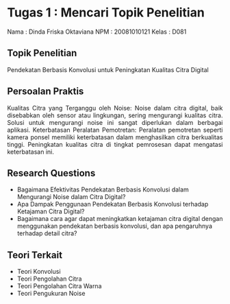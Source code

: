 # Tugas 1 : Mencari Topik Penelitian

Nama : Dinda Friska Oktaviana
NPM : 20081010121
Kelas : D081

</hr>

## Topik Penelitian
Pendekatan Berbasis Konvolusi untuk Peningkatan Kualitas Citra Digital

## Persoalan Praktis 
<p align="justify">Kualitas Citra yang Terganggu oleh Noise: Noise dalam citra digital, baik disebabkan oleh sensor atau lingkungan, sering mengurangi kualitas citra. Solusi untuk mengurangi noise ini sangat diperlukan dalam berbagai aplikasi.
Keterbatasan Peralatan Pemotretan: Peralatan pemotretan seperti kamera ponsel memiliki keterbatasan dalam menghasilkan citra berkualitas tinggi. Peningkatan kualitas citra di tingkat pemrosesan dapat mengatasi keterbatasan ini.</p>

## Research Questions
<ul>
<li>Bagaimana Efektivitas Pendekatan Berbasis Konvolusi dalam Mengurangi Noise dalam Citra Digital?</li>
<li>Apa Dampak Penggunaan Pendekatan Berbasis Konvolusi terhadap Ketajaman Citra Digital?</li>
<li>Bagaimana cara agar dapat meningkatkan ketajaman citra digital dengan menggunakan pendekatan berbasis konvolusi, dan apa pengaruhnya terhadap detail citra?</li>
</ul>

## Teori Terkait
<ul>
<li>Teori Konvolusi</li> 
<li>Teori Pengolahan Citra</li>
<li>Teori Pengolahan Citra Warna</li>
<li>Teori Pengukuran Noise</li>
</ul>
